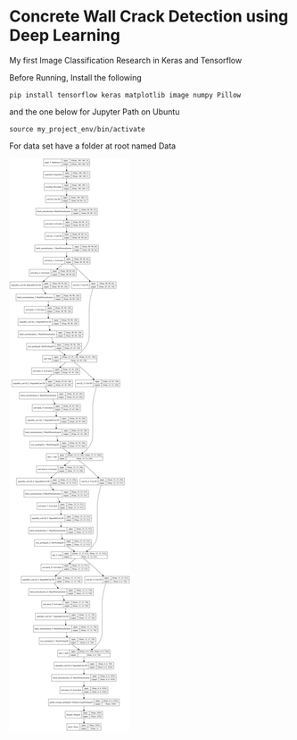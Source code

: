 # Concrete Wall Crack Detection using Deep Learning

My first Image Classification Research in Keras and Tensorflow

Before Running, Install the following

```
pip install tensorflow keras matplotlib image numpy Pillow
```

and the one below for Jupyter Path on Ubuntu
```
source my_project_env/bin/activate
```

For data set have a folder at root named Data

![](model.png?raw=true)
